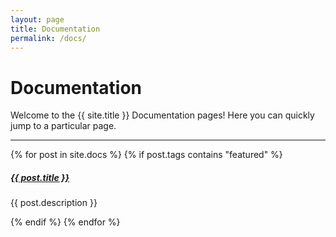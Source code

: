 ```yaml
---
layout: page
title: Documentation
permalink: /docs/
---
```


# Documentation

Welcome to the {{ site.title }} Documentation pages! Here you can quickly jump to a particular page.

<div class="section-index">
    <hr class="panel-line">
    {% for post in site.docs  %}        
    {% if post.tags contains "featured" %}
    <div class="entry">
    <h5><a href="{{ post.url | prepend: site.baseurl }}">{{ post.title }}</a></h5>
    <p>{{ post.description }}</p>
    </div>
    {% endif %}
    {% endfor %}
</div>
